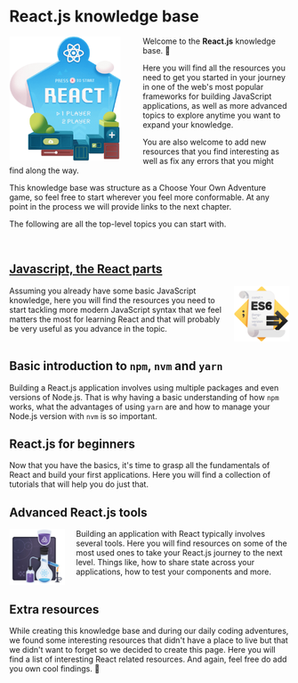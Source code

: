 # React.js knowledge base

<img src="assets/start_here.png" align="left" style="width: 200px; margin-right: 40px;"/>

Welcome to the __React.js__ knowledge base. 🚀

Here you will find all the resources you need to get you started in your journey in one of the web's most popular frameworks for building JavaScript applications, as well as more advanced topics to explore anytime you want to expand your knowledge.

You are also welcome to add new resources that you find interesting as well as fix any errors that you might find along the way.

This knowledge base was structure as a Choose Your Own Adventure game, so feel free to start wherever you feel more conformable. At any point in the process we will provide links to the next chapter.

The following are all the top-level topics you can start with.

<br/>

## [Javascript, the React parts](Javascript,%20the%29React%20parts.md)

<img src="assets/es6.png" align="right" style="width: 100px; margin-left: 20px;"/>
Assuming you already have some basic JavaScript knowledge, here you will find the resources you need to start tackling more modern JavaScript syntax that we feel matters the most for learning React and that will probably be very useful as you advance in the topic.

<br/>
<br/>

## Basic introduction to `npm`, `nvm` and `yarn`

Building a React.js application involves using multiple packages and even versions of Node.js. That is why having a basic understanding of how `npm` works, what the advantages of using `yarn` are and how to manage your Node.js version with `nvm` is so important.

## React.js for beginners

Now that you have the basics, it's time to grasp all the fundamentals of React and build your first applications. Here you will find a collection of tutorials that will help you do just that.

## Advanced React.js tools

<img src="assets/redux.png" align="left" style="width: 100px; margin-right: 20px;"/>
Building an application with React typically involves several tools. Here you will find resources on some of the most used ones to take your React.js journey to the next level. Things like, how to share state across your applications, how to test your components and more.

<br/>
<br/>

## Extra resources

While creating this knowledge base and during our daily coding adventures, we found some interesting resources that didn't have a place to live but that we didn't want to forget so we decided to create this page. Here you will find a list of interesting React related resources. And again, feel free do add you own cool findings. 🖖

